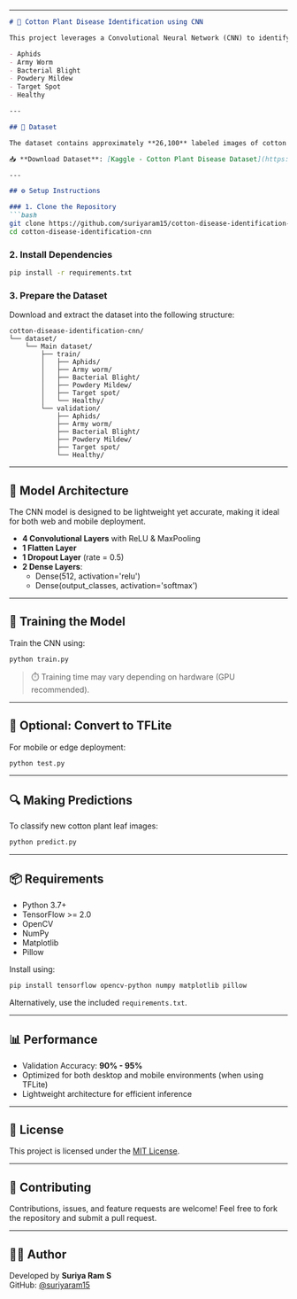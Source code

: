 
---

```markdown
# 🌿 Cotton Plant Disease Identification using CNN

This project leverages a Convolutional Neural Network (CNN) to identify diseases in cotton plant leaves. The model can classify the following categories:

- Aphids
- Army Worm
- Bacterial Blight
- Powdery Mildew
- Target Spot
- Healthy

---

## 📂 Dataset

The dataset contains approximately **26,100** labeled images of cotton plant leaves affected by various diseases, including healthy samples.

📥 **Download Dataset**: [Kaggle - Cotton Plant Disease Dataset](https://www.kaggle.com/datasets/dhamur/cotton-plant-disease/data)

---

## ⚙️ Setup Instructions

### 1. Clone the Repository
```bash
git clone https://github.com/suriyaram15/cotton-disease-identification-cnn.git
cd cotton-disease-identification-cnn
```

### 2. Install Dependencies
```bash
pip install -r requirements.txt
```

### 3. Prepare the Dataset

Download and extract the dataset into the following structure:
```
cotton-disease-identification-cnn/
└── dataset/
    └── Main dataset/
        ├── train/
        │   ├── Aphids/
        │   ├── Army worm/
        │   ├── Bacterial Blight/
        │   ├── Powdery Mildew/
        │   ├── Target spot/
        │   └── Healthy/
        └── validation/
            ├── Aphids/
            ├── Army worm/
            ├── Bacterial Blight/
            ├── Powdery Mildew/
            ├── Target spot/
            └── Healthy/
```

---

## 🧠 Model Architecture

The CNN model is designed to be lightweight yet accurate, making it ideal for both web and mobile deployment.

- **4 Convolutional Layers** with ReLU & MaxPooling
- **1 Flatten Layer**
- **1 Dropout Layer** (rate = 0.5)
- **2 Dense Layers**:
  - Dense(512, activation='relu')
  - Dense(output_classes, activation='softmax')

---

## 🚀 Training the Model

Train the CNN using:
```bash
python train.py
```

> ⏱️ Training time may vary depending on hardware (GPU recommended).

---

## 📱 Optional: Convert to TFLite

For mobile or edge deployment:
```bash
python test.py
```

---

## 🔍 Making Predictions

To classify new cotton plant leaf images:
```bash
python predict.py
```

---

## 📦 Requirements

- Python 3.7+
- TensorFlow >= 2.0
- OpenCV
- NumPy
- Matplotlib
- Pillow

Install using:
```bash
pip install tensorflow opencv-python numpy matplotlib pillow
```

Alternatively, use the included `requirements.txt`.

---

## 📊 Performance

- Validation Accuracy: **90% - 95%**
- Optimized for both desktop and mobile environments (when using TFLite)
- Lightweight architecture for efficient inference

---

## 📜 License

This project is licensed under the [MIT License](LICENSE).

---

## 🤝 Contributing

Contributions, issues, and feature requests are welcome! Feel free to fork the repository and submit a pull request.

---

## 🙋‍♂️ Author

Developed by **Suriya Ram S**  
GitHub: [@suriyaram15](https://github.com/suriyaram15)
```


